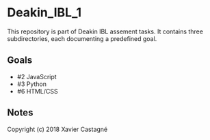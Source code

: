 # Deakin_IBL_1
This repository is part of Deakin IBL assement tasks. It contains three subdirectories, each documenting a predefined goal.

## Goals
- #2 JavaScript
- #3 Python
- #6 HTML/CSS

## Notes
Copyright (c) 2018 Xavier Castagné
